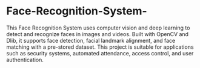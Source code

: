 # Face-Recognition-System-
This Face Recognition System uses computer vision and deep learning to detect and recognize faces in images and videos. Built with OpenCV and Dlib,  it supports face detection, facial landmark alignment, and face matching with a pre-stored dataset. This project is suitable for applications such as security systems, automated attendance, access control, and user authentication.
